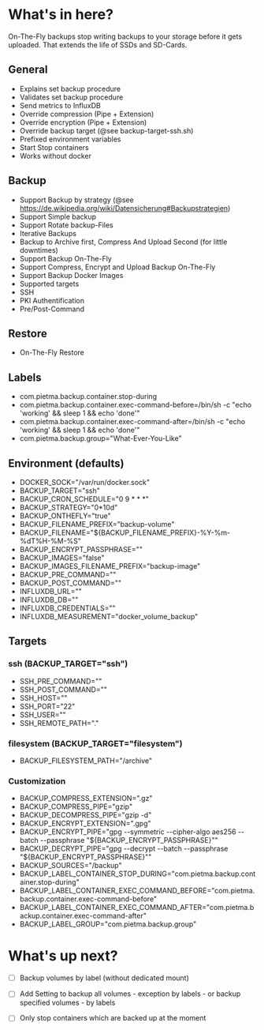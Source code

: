 # What's in here?

On-The-Fly backups stop writing backups to your storage before it gets uploaded. That extends the life of SSDs and SD-Cards.


## General

 - Explains set backup procedure
 - Validates set backup procedure
 - Send metrics to InfluxDB
 - Override compression (Pipe + Extension)
 - Override encryption (Pipe + Extension)
 - Override backup target (@see backup-target-ssh.sh)
 - Prefixed environment variables
 - Start Stop containers
 - Works without docker
 
## Backup

 - Support Backup by strategy (@see https://de.wikipedia.org/wiki/Datensicherung#Backupstrategien)
 - Support Simple backup
 - Support Rotate backup-Files
 - Iterative Backups
 - Backup to Archive first, Compress And Upload Second (for little downtimes)
 - Support Backup On-The-Fly
 - Support Compress, Encrypt and Upload Backup On-The-Fly 
 - Support Backup Docker Images
 - Supported targets
  - SSH
   - PKI Authentification
   - Pre/Post-Command
 
## Restore

 - On-The-Fly Restore

## Labels

 - com.pietma.backup.container.stop-during
 - com.pietma.backup.container.exec-command-before=/bin/sh -c "echo 'working' && sleep 1 &&  echo 'done'"
 - com.pietma.backup.container.exec-command-after=/bin/sh -c "echo 'working' && sleep 1 &&  echo 'done'"
 - com.pietma.backup.group="What-Ever-You-Like"
 
## Environment (defaults)

 - DOCKER_SOCK="/var/run/docker.sock"
 - BACKUP_TARGET="ssh"
 - BACKUP_CRON_SCHEDULE="0 9 * * *" 
 - BACKUP_STRATEGY="0*10d"
 - BACKUP_ONTHEFLY="true"
 - BACKUP_FILENAME_PREFIX="backup-volume"
 - BACKUP_FILENAME="${BACKUP_FILENAME_PREFIX}-%Y-%m-%dT%H-%M-%S"
 - BACKUP_ENCRYPT_PASSPHRASE="" 
 - BACKUP_IMAGES="false"
 - BACKUP_IMAGES_FILENAME_PREFIX="backup-image"
 - BACKUP_PRE_COMMAND=""
 - BACKUP_POST_COMMAND=""
 - INFLUXDB_URL=""
 - INFLUXDB_DB=""
 - INFLUXDB_CREDENTIALS=""
 - INFLUXDB_MEASUREMENT="docker_volume_backup"

## Targets
### ssh (BACKUP_TARGET="ssh")

 - SSH_PRE_COMMAND=""
 - SSH_POST_COMMAND=""
 - SSH_HOST=""
 - SSH_PORT="22"
 - SSH_USER=""
 - SSH_REMOTE_PATH="."
 
### filesystem (BACKUP_TARGET="filesystem")

 - BACKUP_FILESYSTEM_PATH="/archive"

### Customization

 - BACKUP_COMPRESS_EXTENSION=".gz"
 - BACKUP_COMPRESS_PIPE="gzip"
 - BACKUP_DECOMPRESS_PIPE="gzip -d"
 - BACKUP_ENCRYPT_EXTENSION=".gpg"
 - BACKUP_ENCRYPT_PIPE="gpg --symmetric --cipher-algo aes256 --batch --passphrase \"${BACKUP_ENCRYPT_PASSPHRASE}\""
 - BACKUP_DECRYPT_PIPE="gpg --decrypt --batch --passphrase \"${BACKUP_ENCRYPT_PASSPHRASE}\""
 - BACKUP_SOURCES="/backup"
 - BACKUP_LABEL_CONTAINER_STOP_DURING="com.pietma.backup.container.stop-during"
 - BACKUP_LABEL_CONTAINER_EXEC_COMMAND_BEFORE="com.pietma.backup.container.exec-command-before"
 - BACKUP_LABEL_CONTAINER_EXEC_COMMAND_AFTER="com.pietma.backup.container.exec-command-after"
 - BACKUP_LABEL_GROUP="com.pietma.backup.group"		
 
 # What's up next?
  - [ ] Backup volumes by label (without dedicated mount)
   - [ ] Add Setting to backup all volumes - exception by labels - or backup specified volumes - by labels
  - [ ] Only stop containers which are backed up at the moment
  
  
  
